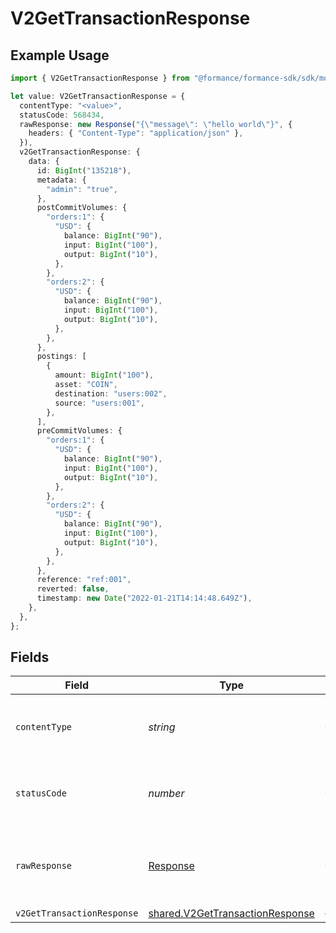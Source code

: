 # V2GetTransactionResponse

## Example Usage

```typescript
import { V2GetTransactionResponse } from "@formance/formance-sdk/sdk/models/operations";

let value: V2GetTransactionResponse = {
  contentType: "<value>",
  statusCode: 568434,
  rawResponse: new Response("{\"message\": \"hello world\"}", {
    headers: { "Content-Type": "application/json" },
  }),
  v2GetTransactionResponse: {
    data: {
      id: BigInt("135218"),
      metadata: {
        "admin": "true",
      },
      postCommitVolumes: {
        "orders:1": {
          "USD": {
            balance: BigInt("90"),
            input: BigInt("100"),
            output: BigInt("10"),
          },
        },
        "orders:2": {
          "USD": {
            balance: BigInt("90"),
            input: BigInt("100"),
            output: BigInt("10"),
          },
        },
      },
      postings: [
        {
          amount: BigInt("100"),
          asset: "COIN",
          destination: "users:002",
          source: "users:001",
        },
      ],
      preCommitVolumes: {
        "orders:1": {
          "USD": {
            balance: BigInt("90"),
            input: BigInt("100"),
            output: BigInt("10"),
          },
        },
        "orders:2": {
          "USD": {
            balance: BigInt("90"),
            input: BigInt("100"),
            output: BigInt("10"),
          },
        },
      },
      reference: "ref:001",
      reverted: false,
      timestamp: new Date("2022-01-21T14:14:48.649Z"),
    },
  },
};
```

## Fields

| Field                                                                                     | Type                                                                                      | Required                                                                                  | Description                                                                               |
| ----------------------------------------------------------------------------------------- | ----------------------------------------------------------------------------------------- | ----------------------------------------------------------------------------------------- | ----------------------------------------------------------------------------------------- |
| `contentType`                                                                             | *string*                                                                                  | :heavy_check_mark:                                                                        | HTTP response content type for this operation                                             |
| `statusCode`                                                                              | *number*                                                                                  | :heavy_check_mark:                                                                        | HTTP response status code for this operation                                              |
| `rawResponse`                                                                             | [Response](https://developer.mozilla.org/en-US/docs/Web/API/Response)                     | :heavy_check_mark:                                                                        | Raw HTTP response; suitable for custom response parsing                                   |
| `v2GetTransactionResponse`                                                                | [shared.V2GetTransactionResponse](../../../sdk/models/shared/v2gettransactionresponse.md) | :heavy_minus_sign:                                                                        | OK                                                                                        |